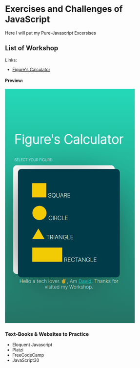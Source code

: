 # Exercises and Challenges of JavaScript
Here I will put my Pure-Javascript Excersises

## List of Workshop
Links:
- [Figure's Calculator](./figuresCalculator/)
#### Preview:

<img src="./figuresCalculator/img/Animation2.gif" alt="">

### Text-Books & Websites to Practice
- Eloquent Javascript
- Platzi
- FreeCodeCamp
- JavaScript30

